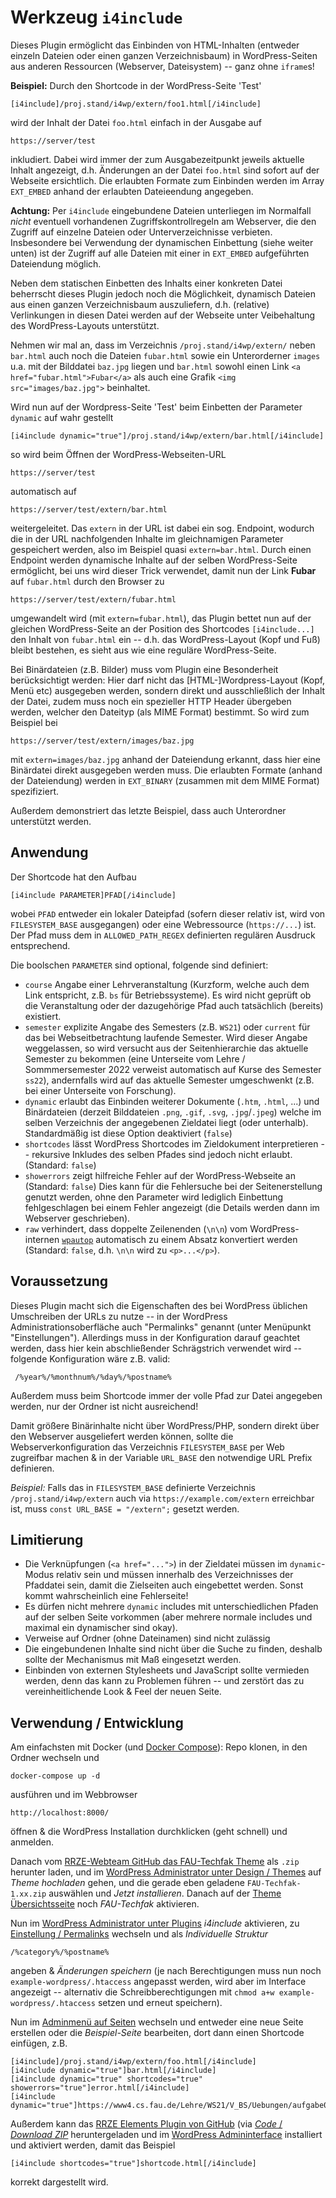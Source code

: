 Werkzeug `i4include`
====================

Dieses Plugin ermöglicht das Einbinden von HTML-Inhalten (entweder einzeln
Dateien oder einen ganzen Verzeichnisbaum) in WordPress-Seiten aus anderen
Ressourcen (Webserver, Dateisystem) -- ganz ohne `iframe`s!


**Beispiel:** Durch den Shortcode in der WordPress-Seite 'Test'

    [i4include]/proj.stand/i4wp/extern/foo1.html[/i4include]

wird der Inhalt der Datei `foo.html` einfach in der Ausgabe auf

    https://server/test

inkludiert.
Dabei wird immer der zum Ausgabezeitpunkt jeweils aktuelle Inhalt angezeigt,
d.h. Änderungen an der Datei `foo.html` sind sofort auf der Webseite ersichtlich.
Die erlaubten Formate zum Einbinden werden im Array `EXT_EMBED`
anhand der erlaubten Dateieendung angegeben.

**Achtung:** Per `i4include` eingebundene Dateien unterliegen im Normalfall
_nicht_ eventuell vorhandenen Zugriffskontrollregeln am Webserver, die den
Zugriff auf einzelne Dateien oder Unterverzeichnisse verbieten. Insbesondere
bei Verwendung der dynamischen Einbettung (siehe weiter unten) ist der Zugriff
auf alle Dateien mit einer in `EXT_EMBED` aufgeführten Dateiendung
möglich.

Neben dem statischen Einbetten des Inhalts einer konkreten Datei beherrscht
dieses Plugin jedoch noch die Möglichkeit, dynamisch Dateien aus einen ganzen
Verzeichnisbaum auszuliefern, d.h. (relative) Verlinkungen in diesen Datei
werden auf der Webseite unter Veibehaltung des WordPress-Layouts unterstützt.

Nehmen wir mal an, dass im Verzeichnis `/proj.stand/i4wp/extern/` neben `bar.html`
auch noch die Dateien `fubar.html` sowie  ein Unterorderner `images` u.a. mit der
Bilddatei `baz.jpg` liegen und `bar.html` sowohl einen Link
`<a href="fubar.html">Fubar</a>` als auch eine Grafik `<img src="images/baz.jpg">`
beinhaltet.

Wird nun auf der Wordpress-Seite 'Test' beim Einbetten der Parameter `dynamic`
auf wahr gestellt

    [i4include dynamic="true"]/proj.stand/i4wp/extern/bar.html[/i4include]

so wird beim Öffnen der WordPress-Webseiten-URL

    https://server/test

automatisch auf

    https://server/test/extern/bar.html

weitergeleitet. Das `extern` in der URL ist dabei ein sog. Endpoint,
wodurch die in der URL nachfolgenden Inhalte im gleichnamigen Parameter
gespeichert werden, also im Beispiel quasi `extern=bar.html`.
Durch einen Endpoint werden dynamische Inhalte auf der selben WordPress-Seite 
ermöglicht, bei uns wird dieser Trick verwendet, damit nun der Link **Fubar**
auf `fubar.html` durch den Browser zu

    https://server/test/extern/fubar.html

umgewandelt wird (mit `extern=fubar.html`), das Plugin bettet nun auf der
gleichen WordPress-Seite an der Position des Shortcodes `[i4include...]` den
Inhalt von `fubar.html` ein -- d.h. das WordPress-Layout (Kopf und Fuß) bleibt
bestehen, es sieht aus wie eine reguläre WordPress-Seite.

Bei Binärdateien (z.B. Bilder) muss vom Plugin eine Besonderheit berücksichtigt
werden:
Hier darf nicht das [HTML-]Wordpress-Layout (Kopf, Menü etc) ausgegeben werden,
sondern direkt und ausschließlich der Inhalt der Datei, zudem muss noch ein
spezieller HTTP Header übergeben werden, welcher den Dateityp (als MIME Format)
bestimmt.
So wird zum Beispiel bei

    https://server/test/extern/images/baz.jpg

mit `extern=images/baz.jpg` anhand der Dateiendung erkannt, dass hier eine 
Binärdatei direkt ausgegeben werden muss.
Die erlaubten Formate (anhand der Dateiendung) werden in `EXT_BINARY`
(zusammen mit dem MIME Format) spezifiziert.

Außerdem demonstriert das letzte Beispiel, dass auch Unterordner unterstützt
werden.


Anwendung
---------

Der Shortcode hat den Aufbau

    [i4include PARAMETER]PFAD[/i4include]

wobei `PFAD` entweder ein lokaler Dateipfad (sofern dieser relativ ist, 
wird von `FILESYSTEM_BASE` ausgegangen) oder eine Webressource (`https://...`)
ist.
Der Pfad muss dem in `ALLOWED_PATH_REGEX` definierten regulären Ausdruck
entsprechend.


Die boolschen `PARAMETER` sind optional, folgende sind definiert:

 * `course` Angabe einer Lehrveranstaltung (Kurzform, welche auch dem Link
   entspricht, z.B. `bs` für Betriebssysteme).
   Es wird nicht geprüft ob die Veranstaltung oder der dazugehörige Pfad auch
   tatsächlich (bereits) existiert.
 * `semester` explizite Angabe des Semesters (z.B. `WS21`) oder `current` für
   das bei Webseitbetrachtung laufende Semester.
   Wird dieser Angabe weggelassen, so wird versucht aus der Seitenhierarchie das
   aktuelle Semester zu bekommen (eine Unterseite vom Lehre / Sommmersemester 2022
   verweist automatisch auf Kurse des Semester `ss22`), andernfalls wird auf das
   aktuelle Semester umgeschwenkt (z.B. bei einer Unterseite von Forschung).
 * `dynamic` erlaubt das Einbinden weiterer Dokumente (`.htm`, `.html`, ...) und
   Binärdateien (derzeit Bilddateien `.png`, `.gif`, `.svg`, `.jpg`/`.jpeg`)
   welche im selben Verzeichnis der angegebenen Zieldatei liegt (oder unterhalb).
   Standardmäßig ist diese Option deaktiviert (`false`)
 * `shortcodes` lässt WordPress Shortcodes im Zieldokument interpretieren --
   rekursive Inkludes des selben Pfades sind jedoch nicht erlaubt.
   (Standard: `false`)
 * `showerrors` zeigt hilfreiche Fehler auf der WordPress-Webseite an (Standard: `false`)
   Dies kann für die Fehlersuche bei der Seitenerstellung genutzt werden,
   ohne den Parameter wird lediglich Einbettung fehlgeschlagen bei einem Fehler
   angezeigt (die Details werden dann im Webserver geschrieben).
 * `raw` verhindert, dass doppelte Zeilenenden (`\n\n`) vom WordPress-internen
   [`wpautop`](https://developer.wordpress.org/reference/functions/wpautop/)
   automatisch zu einem Absatz konvertiert werden (Standard: `false`, d.h.
   `\n\n` wird zu `<p>...</p>`).


Voraussetzung
-------------

Dieses Plugin macht sich die Eigenschaften des bei WordPress üblichen
Umschreiben der URLs zu nutze -- in der WordPress Administrationsoberfläche
auch "Permalinks" genannt (unter Menüpunkt "Einstellungen").
Allerdings muss in der Konfiguration darauf geachtet werden, dass hier
kein abschließender Schrägstrich verwendet wird -- folgende Konfiguration
wäre z.B. valid:

     /%year%/%monthnum%/%day%/%postname%


Außerdem muss beim Shortcode immer der volle Pfad zur Datei angegeben werden,
nur der Ordner ist nicht ausreichend!

Damit größere Binärinhalte nicht über WordPress/PHP, sondern direkt über den
Webserver ausgeliefert werden können, sollte die Webserverkonfiguration das
Verzeichnis `FILESYSTEM_BASE` per Web zugreifbar machen & in der Variable
`URL_BASE` den notwendige URL Prefix definieren. 

*Beispiel:* Falls das in `FILESYSTEM_BASE` definierte Verzeichnis
`/proj.stand/i4wp/extern` auch via `https://example.com/extern` erreichbar ist,
muss `const URL_BASE = "/extern";` gesetzt werden.


Limitierung
-----------

 * Die Verknüpfungen (`<a href="...">`) in der Zieldatei müssen im `dynamic`-Modus
   relativ sein und müssen innerhalb des Verzeichnisses der Pfaddatei sein,
   damit die Zielseiten auch eingebettet werden.
   Sonst kommt wahrscheinlich eine Fehlerseite!
 * Es dürfen nicht mehrere `dynamic` includes mit unterschiedlichen Pfaden auf
   der selben Seite vorkommen (aber mehrere normale includes und maximal ein
   dynamischer sind okay).
 * Verweise auf Ordner (ohne Dateinamen) sind nicht zulässig
 * Die eingebundenen Inhalte sind nicht über die Suche zu finden, deshalb
   sollte der Mechanismus mit Maß eingesetzt werden.
 * Einbinden von externen Stylesheets und JavaScript sollte vermieden werden,
   denn das kann zu Problemen führen -- und zerstört das zu vereinheitlichende 
   Look & Feel der neuen Seite.


Verwendung / Entwicklung
------------------------

Am einfachsten mit Docker (und [Docker Compose](https://docs.docker.com/compose/install/)):
Repo klonen, in den Ordner wechseln und

    docker-compose up -d

ausführen und im Webbrowser

    http://localhost:8000/

öffnen & die WordPress Installation durchklicken (geht schnell) und anmelden.

Danach vom [RRZE-Webteam GitHub das FAU-Techfak Theme](https://github.com/RRZE-Webteam/FAU-Techfak/releases)
als `.zip` herunter laden, und im [WordPress Administrator unter Design / Themes](http://localhost:8000/wp-admin/theme-install.php)
auf *Theme hochladen* gehen, und die gerade eben geladene `FAU-Techfak-1.xx.zip`
auswählen und *Jetzt installieren*.
Danach auf der [Theme Übersichtsseite](http://localhost:8000/wp-admin/themes.php)
noch *FAU-Techfak* aktivieren.

Nun im [WordPress Administrator unter Plugins](http://localhost:8000/wp-admin/plugins.php)
*i4include* aktivieren, zu [Einstellung / Permalinks](http://localhost:8000/wp-admin/options-permalink.php)
wechseln und als *Individuelle Struktur* 

    /%category%/%postname%

angeben & *Änderungen speichern* (je nach Berechtigungen muss nun noch
`example-wordpress/.htaccess` angepasst werden, wird aber im Interface angezeigt --
alternativ die Schreibberechtigungen mit `chmod a+w example-wordpress/.htaccess`
setzen und erneut speichern).

Nun im [Adminmenü auf Seiten](http://localhost:8000/wp-admin/edit.php?post_type=page)
wechseln und entweder eine neue Seite erstellen oder die *Beispiel-Seite* bearbeiten,
dort dann einen Shortcode einfügen, z.B.

    [i4include]/proj.stand/i4wp/extern/foo.html[/i4include]
    [i4include dynamic="true"]bar.html[/i4include]
    [i4include dynamic="true" shortcodes="true" showerrors="true"]error.html[/i4include]
    [i4include dynamic="true"]https://www4.cs.fau.de/Lehre/WS21/V_BS/Uebungen/aufgabe0/a0.shtml[/i4include]

Außerdem kann das [RRZE Elements Plugin von GitHub](https://github.com/RRZE-Webteam/rrze-elements)
(via [*Code* / *Download ZIP*](https://github.com/RRZE-Webteam/rrze-elements/archive/refs/heads/master.zip)
heruntergeladen und im [WordPress Admininterface](http://localhost:8000/wp-admin/plugins.php)
installiert und aktiviert werden, damit das Beispiel

    [i4include shortcodes="true"]shortcode.html[/i4include]

korrekt dargestellt wird.

